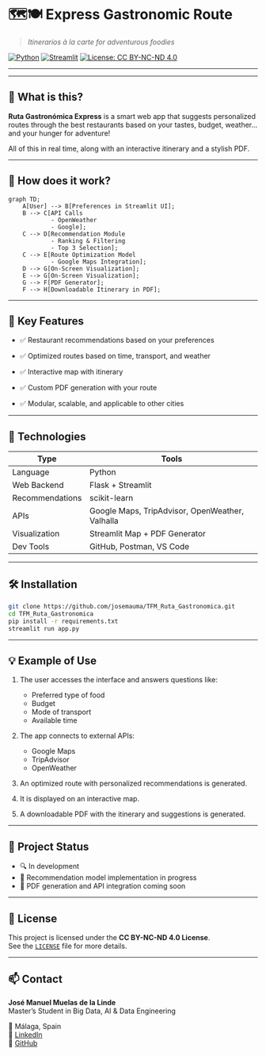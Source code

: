 # 🗺️🍽️ Express Gastronomic Route

> _Itinerarios à la carte for adventurous foodies_

[![Python](https://img.shields.io/badge/Python-3.10-blue)](https://www.python.org/)
[![Streamlit](https://img.shields.io/badge/Streamlit-Web_App-ff4b4b)](https://streamlit.io/)
[![License: CC BY-NC-ND 4.0](https://img.shields.io/badge/License-CC%20BY--NC--ND%204.0-lightgrey.svg)](https://creativecommons.org/licenses/by-nc-nd/4.0/)


---

---

## 🌟 What is this?

**Ruta Gastronómica Express** is a smart web app that suggests personalized routes through the best restaurants based on your tastes, budget, weather... and your hunger for adventure! 

All of this in real time, along with an interactive itinerary and a stylish PDF.

---

## 🧠 How does it work?

```mermaid
graph TD;
    A[User] --> B[Preferences in Streamlit UI];
    B --> C[API Calls
            - OpenWeather
            - Google];
    C --> D[Recommendation Module
            - Ranking & Filtering
            - Top 3 Selection];
    C --> E[Route Optimization Model
            - Google Maps Integration];
    D --> G[On-Screen Visualization];
    E --> G[On-Screen Visualization];
    G --> F[PDF Generator];
    F --> H[Downloadable Itinerary in PDF];
```
---
## 🎯 Key Features

- ✅ Restaurant recommendations based on your preferences

- ✅ Optimized routes based on time, transport, and weather

- ✅ Interactive map with itinerary

- ✅ Custom PDF generation with your route

- ✅ Modular, scalable, and applicable to other cities
  
---

## 🧪 Technologies

| Type             | Tools                                                          |
|------------------|----------------------------------------------------------------|
| Language         | Python                                                         |
| Web Backend      | Flask + Streamlit                                              |
| Recommendations  | scikit-learn                                                   |
| APIs             | Google Maps, TripAdvisor, OpenWeather, Valhalla                |
| Visualization    | Streamlit Map + PDF Generator                                  |
| Dev Tools        | GitHub, Postman, VS Code                                       |

---

## 🛠️ Installation

```bash
git clone https://github.com/josemauma/TFM_Ruta_Gastronomica.git
cd TFM_Ruta_Gastronomica
pip install -r requirements.txt
streamlit run app.py

```

---

## 💡 Example of Use

1. The user accesses the interface and answers questions like:
   - Preferred type of food  
   - Budget  
   - Mode of transport  
   - Available time  

2. The app connects to external APIs:
   - Google Maps  
   - TripAdvisor  
   - OpenWeather  

3. An optimized route with personalized recommendations is generated.  
4. It is displayed on an interactive map.  
5. A downloadable PDF with the itinerary and suggestions is generated.  

---

## 🚧 Project Status

- 🔍 In development  
- 🧠 Recommendation model implementation in progress  
- 📄 PDF generation and API integration coming soon  

---

## 📄 License

This project is licensed under the **CC BY-NC-ND 4.0 License**.  
See the [`LICENSE`](./LICENSE) file for more details.

---

## 📫 Contact

**José Manuel Muelas de la Linde**  
Master’s Student in Big Data, AI & Data Engineering


📍 Málaga, Spain  
🔗 [LinkedIn](www.linkedin.com/in/josemanuel-muelas-delalinde)  
🐙 [GitHub](https://github.com/josemauma)

